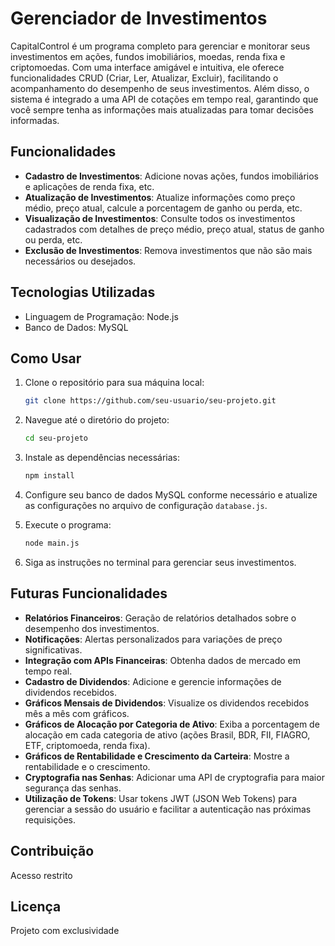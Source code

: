 # Gerenciador de Investimentos

CapitalControl é um programa completo para gerenciar e monitorar seus investimentos em ações, fundos imobiliários, moedas, renda fixa e criptomoedas. Com uma interface amigável e intuitiva, ele oferece funcionalidades CRUD (Criar, Ler, Atualizar, Excluir), facilitando o acompanhamento do desempenho de seus investimentos. Além disso, o sistema é integrado a uma API de cotações em tempo real, garantindo que você sempre tenha as informações mais atualizadas para tomar decisões informadas.

## Funcionalidades

- **Cadastro de Investimentos**: Adicione novas ações, fundos imobiliários e aplicações de renda fixa, etc.
- **Atualização de Investimentos**: Atualize informações como preço médio, preço atual, calcule a porcentagem de ganho ou perda, etc.
- **Visualização de Investimentos**: Consulte todos os investimentos cadastrados com detalhes de preço médio, preço atual, status de ganho ou perda, etc.
- **Exclusão de Investimentos**: Remova investimentos que não são mais necessários ou desejados.

## Tecnologias Utilizadas

- Linguagem de Programação: Node.js
- Banco de Dados: MySQL

## Como Usar

1. Clone o repositório para sua máquina local:
    ```bash
    git clone https://github.com/seu-usuario/seu-projeto.git
    ```

2. Navegue até o diretório do projeto:
    ```bash
    cd seu-projeto
    ```

3. Instale as dependências necessárias:
    ```bash
    npm install
    ```

4. Configure seu banco de dados MySQL conforme necessário e atualize as configurações no arquivo de configuração `database.js`.

5. Execute o programa:
    ```bash
    node main.js
    ```

6. Siga as instruções no terminal para gerenciar seus investimentos.

## Futuras Funcionalidades

- **Relatórios Financeiros**: Geração de relatórios detalhados sobre o desempenho dos investimentos.
- **Notificações**: Alertas personalizados para variações de preço significativas.
- **Integração com APIs Financeiras**: Obtenha dados de mercado em tempo real.
- **Cadastro de Dividendos**: Adicione e gerencie informações de dividendos recebidos.
- **Gráficos Mensais de Dividendos**: Visualize os dividendos recebidos mês a mês com gráficos.
- **Gráficos de Alocação por Categoria de Ativo**: Exiba a porcentagem de alocação em cada categoria de ativo (ações Brasil, BDR, FII, FIAGRO, ETF, criptomoeda, renda fixa).
- **Gráficos de Rentabilidade e Crescimento da Carteira**: Mostre a rentabilidade e o crescimento.
- **Cryptografia nas Senhas**: Adicionar uma API de cryptografia para maior segurança das senhas.
- **Utilização de Tokens**: Usar tokens JWT (JSON Web Tokens) para gerenciar a sessão do usuário e facilitar a autenticação nas próximas requisições.

## Contribuição

Acesso restrito

## Licença

Projeto com exclusividade
